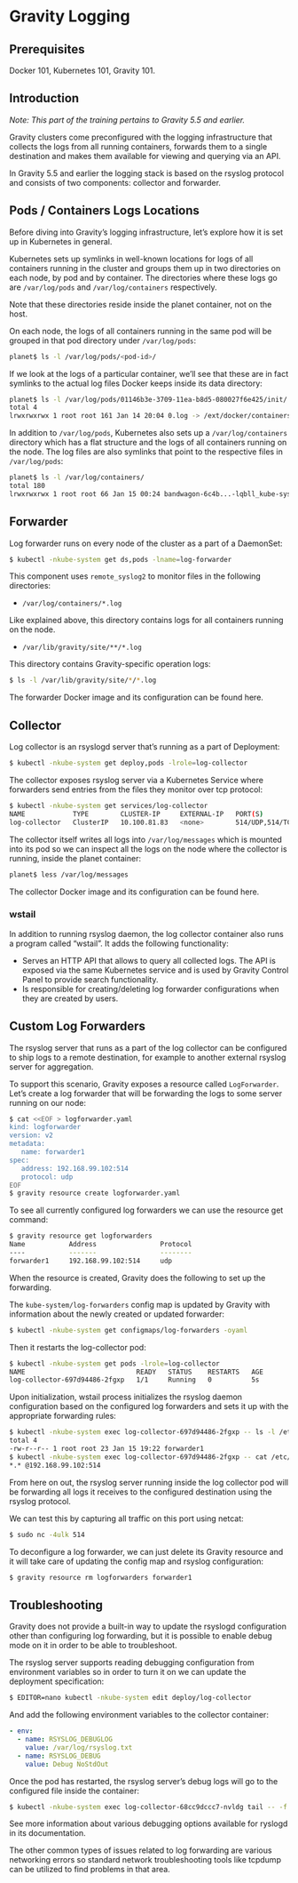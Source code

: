 # Gravity Logging

## Prerequisites

Docker 101, Kubernetes 101, Gravity 101.

## Introduction

_Note: This part of the training pertains to Gravity 5.5 and earlier._

Gravity clusters come preconfigured with the logging infrastructure that collects the logs from all running containers, forwards them to a single destination and makes them available for viewing and querying via an API.

In Gravity 5.5 and earlier the logging stack is based on the rsyslog protocol and consists of two components: collector and forwarder.

## Pods / Containers Logs Locations

Before diving into Gravity’s logging infrastructure, let’s explore how it is set up in Kubernetes in general.

Kubernetes sets up symlinks in well-known locations for logs of all containers running in the cluster and groups them up in two directories on each node, by pod and by container. The directories where these logs go are `/var/log/pods` and `/var/log/containers` respectively.

Note that these directories reside inside the planet container, not on the host.

On each node, the logs of all containers running in the same pod will be grouped in that pod directory under `/var/log/pods`:

```bash
planet$ ls -l /var/log/pods/<pod-id>/
```

If we look at the logs of a particular container, we’ll see that these are in fact symlinks to the actual log files Docker keeps inside its data directory:

```bash
planet$ ls -l /var/log/pods/01146b3e-3709-11ea-b8d5-080027f6e425/init/
total 4
lrwxrwxrwx 1 root root 161 Jan 14 20:04 0.log -> /ext/docker/containers/236f...-json.log
```

In addition to `/var/log/pods`, Kubernetes also sets up a `/var/log/containers` directory which has a flat structure and the logs of all containers running on the node. The log files are also symlinks that point to the respective files in `/var/log/pods`:

```bash
planet$ ls -l /var/log/containers/
total 180
lrwxrwxrwx 1 root root 66 Jan 15 00:24 bandwagon-6c4b...-lqbll_kube-system_bandwagon-2641....log -> /var/log/pods/0b8e.../bandwagon/1.log
```

## Forwarder

Log forwarder runs on every node of the cluster as a part of a DaemonSet:

```bash
$ kubectl -nkube-system get ds,pods -lname=log-forwarder
```

This component uses `remote_syslog2` to monitor files in the following directories:

* `/var/log/containers/*.log`

Like explained above, this directory contains logs for all containers running on the node.

* `/var/lib/gravity/site/**/*.log`

This directory contains Gravity-specific operation logs:

```bash
$ ls -l /var/lib/gravity/site/*/*.log
```

The forwarder Docker image and its configuration can be found here.

## Collector

Log collector is an rsyslogd server that’s running as a part of Deployment:

```bash
$ kubectl -nkube-system get deploy,pods -lrole=log-collector
```

The collector exposes rsyslog server via a Kubernetes Service where forwarders send entries from the files they monitor over tcp protocol:

```bash
$ kubectl -nkube-system get services/log-collector
NAME            TYPE        CLUSTER-IP     EXTERNAL-IP   PORT(S)                    AGE
log-collector   ClusterIP   10.100.81.83   <none>        514/UDP,514/TCP,8083/TCP   6h54m
```

The collector itself writes all logs into `/var/log/messages` which is mounted into its pod so we can inspect all the logs on the node where the collector is running, inside the planet container:

```bash
planet$ less /var/log/messages
```

The collector Docker image and its configuration can be found here.

### wstail

In addition to running rsyslog daemon, the log collector container also runs a program called “wstail”. It adds the following functionality:

* Serves an HTTP API that allows to query all collected logs. The API is exposed via the same Kubernetes service and is used by Gravity Control Panel to provide search functionality.
* Is responsible for creating/deleting log forwarder configurations when they are created by users.

## Custom Log Forwarders

The rsyslog server that runs as a part of the log collector can be configured to ship logs to a remote destination, for example to another external rsyslog server for aggregation.

To support this scenario, Gravity exposes a resource called `LogForwarder`. Let’s create a log forwarder that will be forwarding the logs to some server running on our node:

```bash
$ cat <<EOF > logforwarder.yaml
kind: logforwarder
version: v2
metadata:
   name: forwarder1
spec:
   address: 192.168.99.102:514
   protocol: udp
EOF
$ gravity resource create logforwarder.yaml
```

To see all currently configured log forwarders we can use the resource get command:

```bash
$ gravity resource get logforwarders
Name           Address                Protocol
----           -------                --------
forwarder1     192.168.99.102:514     udp
```

When the resource is created, Gravity does the following to set up the forwarding.

The `kube-system/log-forwarders` config map is updated by Gravity with information about the newly created or updated forwarder:

```bash
$ kubectl -nkube-system get configmaps/log-forwarders -oyaml
```

Then it restarts the log-collector pod:

```bash
$ kubectl -nkube-system get pods -lrole=log-collector
NAME                            READY   STATUS    RESTARTS   AGE
log-collector-697d94486-2fgxp   1/1     Running   0          5s
```

Upon initialization, wstail process initializes the rsyslog daemon configuration based on the configured log forwarders and sets it up with the appropriate forwarding rules:

```bash
$ kubectl -nkube-system exec log-collector-697d94486-2fgxp -- ls -l /etc/rsyslog.d
total 4
-rw-r--r-- 1 root root 23 Jan 15 19:22 forwarder1
$ kubectl -nkube-system exec log-collector-697d94486-2fgxp -- cat /etc/rsyslog.d/forwarder1
*.* @192.168.99.102:514
```

From here on out, the rsyslog server running inside the log collector pod will be forwarding all logs it receives to the configured destination using the rsyslog protocol.

We can test this by capturing all traffic on this port using netcat:

```bash
$ sudo nc -4ulk 514
```

To deconfigure a log forwarder, we can just delete its Gravity resource and it will take care of updating the config map and rsyslog configuration:

```bash
$ gravity resource rm logforwarders forwarder1
```

## Troubleshooting

Gravity does not provide a built-in way to update the rsyslogd configuration other than configuring log forwarding, but it is possible to enable debug mode on it in order to be able to troubleshoot.

The rsyslog server supports reading debugging configuration from environment variables so in order to turn it on we can update the deployment specification:

```bash
$ EDITOR=nano kubectl -nkube-system edit deploy/log-collector
```

And add the following environment variables to the collector container:

```yaml
- env:
  - name: RSYSLOG_DEBUGLOG
    value: /var/log/rsyslog.txt
  - name: RSYSLOG_DEBUG
    value: Debug NoStdOut
```

Once the pod has restarted, the rsyslog server’s debug logs will go to the configured file inside the container:

```bash
$ kubectl -nkube-system exec log-collector-68cc9dccc7-nvldg tail -- -f /var/log/rsyslog.txt
```

See more information about various debugging options available for ryslogd in its documentation.

The other common types of issues related to log forwarding are various networking errors so standard network troubleshooting tools like tcpdump can be utilized to find problems in that area.
